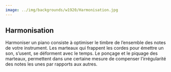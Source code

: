 ```yaml
---
image: ../img/backgrounds/w1920/Harmonisation.jpg
---
```


## Harmonisation

Harmoniser un piano consiste à optimiser le timbre de l’ensemble des notes de votre instrument. 
Les marteaux qui frappent les cordes pour émettre un son, s’usent, se déforment avec le temps. 
Le ponçage et le piquage des marteaux, permettent dans une certaine mesure de compenser 
l’irrégularité des notes les unes par rapports aux autres.
